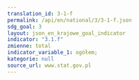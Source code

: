 ```yaml
---
translation_id: 3-1-f
permalink: /api/en/national/3/3-1-f.json
sdg_goal: 3
layout: json_en_krajowe_goal_indicator
indicator: "3.1.f"
zmienne: total
indicator_variable_1: ogółem;
kategorie: null
source_url: www.stat.gov.pl
---
```

